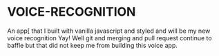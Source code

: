 # VOICE-RECOGNITION
An app[ that I built with vanilla javascript and styled and will be my new voice recognition Yay!
Well git and merging and pull request continue to baffle but that did not keep me from building this voice app.
